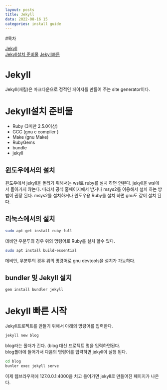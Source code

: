 ```yaml
---
layout: posts
title: Jekyll 
data: 2022-08-16 15
categories: install guide
---
```

#목차
  
[Jekyll](#jekyll)  
[Jekyll설치 준비물](#jekyll설치-준비물)
[Jekyll빠른](#jekyll-빠른-시작)

  

# Jekyll
Jekyll(재킬)은 마크다운으로 정적인 페이지를 만들어 주는 site generator이다.


# Jekyll설치 준비물
* Ruby (3미만 2.5.0이상)
* GCC (gnu c compiler )
* Make (gnu Make)
* RubyGems 
* bundle
* jekyll 


## 윈도우에서의 설치
윈도우에서 jekyll을 돌리기 위해서는 wsl로 ruby를 설치 하면 안된다. jekyll을 wsl에서 돌아가지 않는다. 따라서 공식 홈페이지에서 받거나 msys2를 이용해서 설치 하는 방법이 권장 된다.  msys2를 설치하거나 윈도우용 Ruby를 설치 하면 gnu도 같이 설치 된다.
## 리눅스에서의 설치
```bash
sudo apt-get install ruby-full
```
데비안 우분투의 경우 위의 명령어로 Ruby를 설치 할수 있다.  

```bash
sudo apt install build-essential 
```
데비안, 우분투의 경우 위의 명령어로 gnu devtools을 설치가 가능하다.

## bundler 및 Jekyll 설치 
```bash
gem install bundler jekyll
```


# Jekyll 빠른 시작
Jekyll프로젝트를 만들기 위해서 아래의 명령어를 입력한다.  

```bash
jekyll new blog
```
 
blog라는 폴더가 긴다. (blog 대신 프로젝트 명을 입력하면된다.  
blog폴더에 들어가서 다음의 명령어를 입력하면 jekyll이 실행 된다. 
```bash
cd blog
bunler exec jekyll serve
```

이제 웹브라우저에 127.0.0.1:4000을 치고 들어가면 jekyll로 만들어진 페이지가 나온다.
